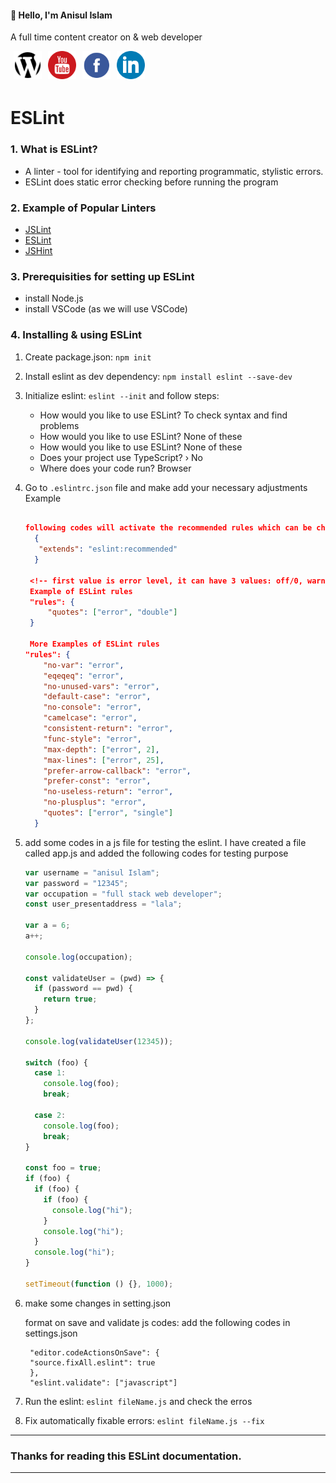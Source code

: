 <h4> 👋 Hello, I'm Anisul Islam </h4>

A full time content creator on & web developer

<!-- Contact me section starts here  -->

[<img align="left" alt="website" title="website" width="45" hspace="5" src="./images/website.svg" />][website]
[<img align="left" alt="youtube" title="youtube link" width="45" hspace="5" src="./images/youtube.svg" />][youtube]
[<img align="left" alt="facebook" title="facebook" width="45" hspace="5" src="./images/facebook.svg" />][facebook]
[<img align="left" alt="linkedin" title="linkedin" width="45" hspace="5" src="./images/linkedin.svg" />][linkedin]
<br />
<br />
<br />

<!-- Contact me section ends here  -->

# ESLint

### 1. What is ESLint?

- A linter - tool for identifying and reporting programmatic, stylistic errors.
- ESLint does static error checking before running the program

### 2. Example of Popular Linters

- [JSLint](https://www.jslint.com/)
- [ESLint](https://eslint.org/)
- [JSHint](https://jshint.com/)

### 3. Prerequisities for setting up ESLint

- install Node.js
- install VSCode (as we will use VSCode)

### 4. Installing & using ESLint

1. Create package.json: `npm init`
2. Install eslint as dev dependency: `npm install eslint --save-dev `
3. Initialize eslint: `eslint --init` and follow steps:

   - How would you like to use ESLint? To check syntax and find problems
   - How would you like to use ESLint? None of these
   - How would you like to use ESLint? None of these
   - Does your project use TypeScript? › No
   - Where does your code run? Browser

4. Go to `.eslintrc.json` file and make add your necessary adjustments
   Example

   ```json

   following codes will activate the recommended rules which can be changed inside the rules object.
     {
      "extends": "eslint:recommended"
     }

    <!-- first value is error level, it can have 3 values: off/0, warn/1, error/2 -->
    Example of ESLint rules
    "rules": {
        "quotes": ["error", "double"]
    }

    More Examples of ESLint rules
   "rules": {
       "no-var": "error",
       "eqeqeq": "error",
       "no-unused-vars": "error",
       "default-case": "error",
       "no-console": "error",
       "camelcase": "error",
       "consistent-return": "error",
       "func-style": "error",
       "max-depth": ["error", 2],
       "max-lines": ["error", 25],
       "prefer-arrow-callback": "error",
       "prefer-const": "error",
       "no-useless-return": "error",
       "no-plusplus": "error",
       "quotes": ["error", "single"]
     }

   ```

5. add some codes in a js file for testing the eslint. I have created a file called app.js and added the following codes for testing purpose

   ```javascript
   var username = "anisul Islam";
   var password = "12345";
   var occupation = "full stack web developer";
   const user_presentaddress = "lala";

   var a = 6;
   a++;

   console.log(occupation);

   const validateUser = (pwd) => {
     if (password == pwd) {
       return true;
     }
   };

   console.log(validateUser(12345));

   switch (foo) {
     case 1:
       console.log(foo);
       break;

     case 2:
       console.log(foo);
       break;
   }

   const foo = true;
   if (foo) {
     if (foo) {
       if (foo) {
         console.log("hi");
       }
       console.log("hi");
     }
     console.log("hi");
   }

   setTimeout(function () {}, 1000);
   ```

6. make some changes in setting.json

   format on save and validate js codes: add the following codes in settings.json

   ```
    "editor.codeActionsOnSave": {
    "source.fixAll.eslint": true
    },
    "eslint.validate": ["javascript"]
   ```

7. Run the eslint: `eslint fileName.js` and check the erros
8. Fix automatically fixable errors: `eslint fileName.js --fix`

---

### Thanks for reading this ESLint documentation.

---

<!-- Links section starts here -->

[website]: http://www.studywithanis.com/
[youtube]: https://www.youtube.com/c/anisulislamrubel
[facebook]: https://www.facebook.com/studywithanis/
[linkedin]: https://www.linkedin.com/in/anisul2020/
[github]: https://github.com/anisul-Islam
